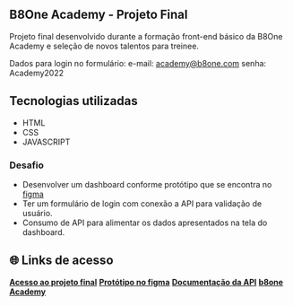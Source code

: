 ## B8One Academy - Projeto Final

Projeto final desenvolvido durante a formação front-end básico da B8One Academy e seleção de novos talentos para treinee.


Dados para login no formulário:
e-mail: academy@b8one.com 
senha: Academy2022


## Tecnologias utilizadas

* HTML
* CSS
* JAVASCRIPT


### Desafio

- Desenvolver um dashboard conforme protótipo que se encontra no [figma](https://www.figma.com/file/F4d4sysbY6agIpFk0sHLMr/Prova-Academy---Fase-2?node-id=0%3A1)
- Ter um formulário de login com conexão a API para validação de usuário.
- Consumo de API para alimentar os dados apresentados na tela do dashboard.


## 🌐 Links de acesso

**[Acesso ao projeto final](https://damaresbortolucci.github.io/desafio-final__b8one-Academy/)**
**[Protótipo no figma](https://www.figma.com/file/F4d4sysbY6agIpFk0sHLMr/Prova-Academy---Fase-2?node-id=0%3A1)**
**[Documentação da API](https://github.com/b8one-academy/dashboard-teste-final)**
**[b8one Academy](https://www.b8one.academy/)**
